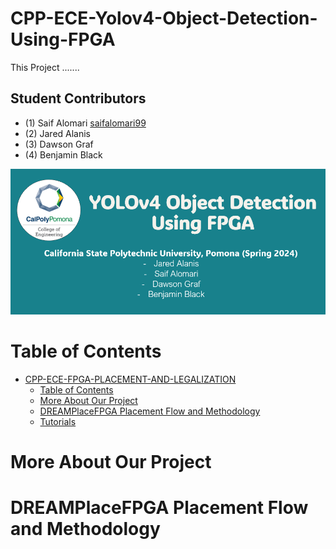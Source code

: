 # CPP-ECE-Yolov4-Object-Detection-Using-FPGA

This Project .......

## Student Contributors
- (1) Saif Alomari [saifalomari99](https://github.com/saifalomari99)
- (2) Jared Alanis
- (3) Dawson Graf
- (4) Benjamin Black

<img src='./images/social_preview.png' width='800'>



# Table of Contents
- [CPP-ECE-FPGA-PLACEMENT-AND-LEGALIZATION](#CPP-ECE-Yolov4-Object-Detection-Using-FPGA)
  - [Table of Contents](#table-of-contents)
  - [More About Our Project](#More-About-Our-Project)
  - [DREAMPlaceFPGA Placement Flow and Methodology](#DREAMPlaceFPGA-Placement-Flow-and-Methodology)
  - [Tutorials](#Tutorials)

# More About Our Project


# DREAMPlaceFPGA Placement Flow and Methodology

